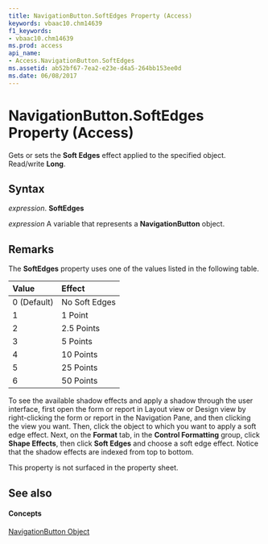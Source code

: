 ```yaml
---
title: NavigationButton.SoftEdges Property (Access)
keywords: vbaac10.chm14639
f1_keywords:
- vbaac10.chm14639
ms.prod: access
api_name:
- Access.NavigationButton.SoftEdges
ms.assetid: ab52bf67-7ea2-e23e-d4a5-264bb153ee0d
ms.date: 06/08/2017
---
```



# NavigationButton.SoftEdges Property (Access)

Gets or sets the **Soft Edges** effect applied to the specified object. Read/write **Long**.


## Syntax

 _expression_. **SoftEdges**

 _expression_ A variable that represents a **NavigationButton** object.


## Remarks

The **SoftEdges** property uses one of the values listed in the following table.



|**Value**|**Effect**|
|:-----|:-----|
|0 (Default)|No Soft Edges|
|1|1 Point|
|2|2.5 Points|
|3|5 Points|
|4|10 Points|
|5|25 Points|
|6|50 Points|
To see the available shadow effects and apply a shadow through the user interface, first open the form or report in Layout view or Design view by right-clicking the form or report in the Navigation Pane, and then clicking the view you want. Then, click the object to which you want to apply a soft edge effect. Next, on the **Format** tab, in the **Control Formatting** group, click **Shape Effects**, then click **Soft Edges** and choose a soft edge effect. Notice that the shadow effects are indexed from top to bottom.

This property is not surfaced in the property sheet. 


## See also


#### Concepts


[NavigationButton Object](navigationbutton-object-access.md)

